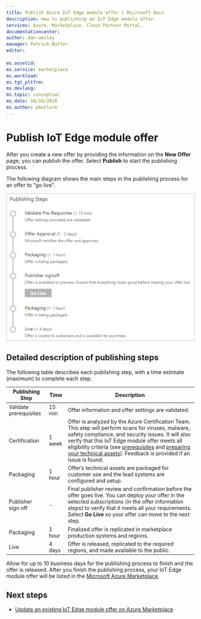 ```yaml
---
title: Publish Azure IoT Edge module offer | Microsoft Docs
description: How to publishing an IoT Edge module offer.
services: Azure, Marketplace, Cloud Partner Portal, 
documentationcenter:
author: dan-wesley
manager: Patrick.Butler  
editor:

ms.assetid: 
ms.service: marketplace
ms.workload: 
ms.tgt_pltfrm: 
ms.devlang: 
ms.topic: conceptual
ms.date: 10/18/2018
ms.author: pbutlerm
---
```


# Publish IoT Edge module offer

 After you create a new offer by providing the information on the **New Offer** page, you can publish the offer. Select **Publish** to start the publishing process.

The following diagram shows the main steps in the publishing process for an offer to "go live".

![Publishing steps for IoT Edge module offer](./media/iot-edge-module-publishing-steps.png)

## Detailed description of publishing steps

The following table describes each publishing step, with a time estimate (maximum) to complete each step.
<!-- P2: we need to tell them that if an offer seems stuck in a step, to know that they should file a support ticket (link to support ticket doc) -->


|  **Publishing Step**           | **Time**    | **Description**                                                            |
|  -------------------           | --------    | ---------------                                                            |
| Validate prerequisites         | 15 min   | Offer information and offer settings are validated.                        |
| Certification                  | 1 week | Offer is analyzed by the Azure Certification Team. This step will perform scans for viruses, malware, safety compliance, and security issues. It will also verify that this IoT Edge module offer meets all eligibility criteria (see [prerequisites](./cpp-prerequisites.md) and [preparing your technical assets](./cpp-create-technical-assets.md)). Feedback is provided if an issue is found. |
| Packaging | 1 hour  | Offer’s technical assets are packaged for customer use and the lead systems are configured and setup. |
|  Publisher sign off             |  -        | Final publisher review and confirmation before the offer goes live. You can deploy your offer in the selected subscriptions (in the offer information steps) to verify that it meets all your requirements.  Select **Go Live** so your offer can move to the next step. |
| Packaging                 | 1 hour | Finalized offer is replicated in marketplace production systems and regions. | 
| Live                           | 4 days |Offer is released, replicated to the required regions, and made available to the public. |

Allow for up to 10 business days for the publishing process to finish and the offer is released. After you finish the publishing process, your IoT Edge module offer will be listed in the [Microsoft Azure Marketplace](https://azuremarketplace.microsoft.com/marketplace/apps/category/internet-of-things?page=1&subcategories=iot-edge-modules).

## Next steps

- [Update an existing IoT Edge module offer on Azure Marketplace](./cpp-update-existing-offer.md)
